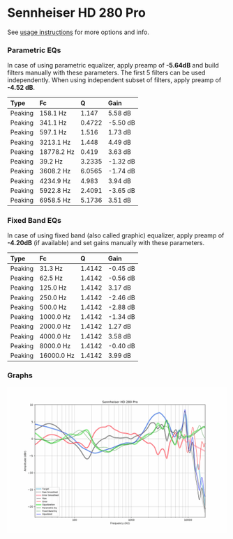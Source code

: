 # Sennheiser HD 280 Pro
See [usage instructions](https://github.com/jaakkopasanen/AutoEq#usage) for more options and info.

### Parametric EQs
In case of using parametric equalizer, apply preamp of **-5.64dB** and build filters manually
with these parameters. The first 5 filters can be used independently.
When using independent subset of filters, apply preamp of **-4.52 dB**.

| Type    | Fc         |      Q | Gain     |
|:--------|:-----------|:-------|:---------|
| Peaking | 158.1 Hz   | 1.147  | 5.58 dB  |
| Peaking | 341.1 Hz   | 0.4722 | -5.50 dB |
| Peaking | 597.1 Hz   | 1.516  | 1.73 dB  |
| Peaking | 3213.1 Hz  | 1.448  | 4.49 dB  |
| Peaking | 18778.2 Hz | 0.419  | 3.63 dB  |
| Peaking | 39.2 Hz    | 3.2335 | -1.32 dB |
| Peaking | 3608.2 Hz  | 6.0565 | -1.74 dB |
| Peaking | 4234.9 Hz  | 4.983  | 3.94 dB  |
| Peaking | 5922.8 Hz  | 2.4091 | -3.65 dB |
| Peaking | 6958.5 Hz  | 5.1736 | 3.51 dB  |

### Fixed Band EQs
In case of using fixed band (also called graphic) equalizer, apply preamp of **-4.20dB**
(if available) and set gains manually with these parameters.

| Type    | Fc         |      Q | Gain     |
|:--------|:-----------|:-------|:---------|
| Peaking | 31.3 Hz    | 1.4142 | -0.45 dB |
| Peaking | 62.5 Hz    | 1.4142 | -0.56 dB |
| Peaking | 125.0 Hz   | 1.4142 | 3.17 dB  |
| Peaking | 250.0 Hz   | 1.4142 | -2.46 dB |
| Peaking | 500.0 Hz   | 1.4142 | -2.88 dB |
| Peaking | 1000.0 Hz  | 1.4142 | -1.34 dB |
| Peaking | 2000.0 Hz  | 1.4142 | 1.27 dB  |
| Peaking | 4000.0 Hz  | 1.4142 | 3.58 dB  |
| Peaking | 8000.0 Hz  | 1.4142 | -0.40 dB |
| Peaking | 16000.0 Hz | 1.4142 | 3.99 dB  |

### Graphs
![](./Sennheiser%20HD%20280%20Pro.png)